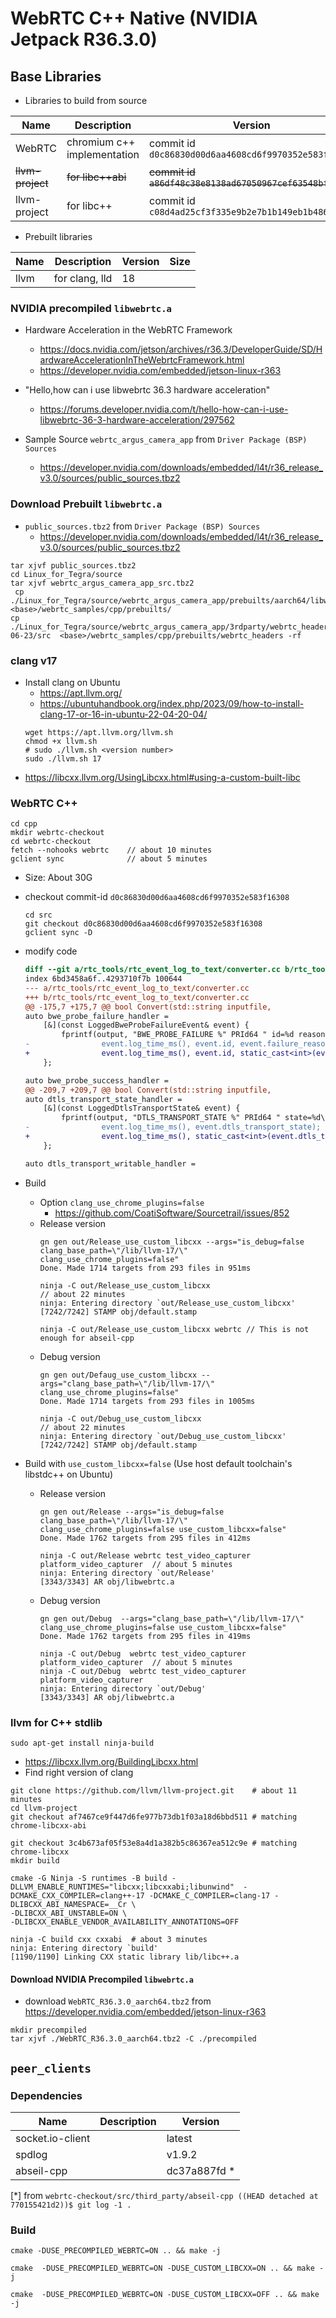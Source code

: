 
# WebRTC C++ Native (NVIDIA Jetpack R36.3.0)

## Base Libraries
* Libraries to build from source

| Name | Description | Version | Size |
| --- | --- | --- | --- |
| WebRTC | chromium c++ implementation | commit id `d0c86830d00d6aa4608cd6f9970352e583f16308` | 22 G |
| ~~llvm-project~~ | ~~for libc++abi~~ | ~~commit id `a86df48c38e8138ad67050967cef63548bffb230`~~ | 4.5 G |
| llvm-project | for libc++ | commit id `c08d4ad25cf3f335e9b2e7b1b149eb1b486868f1` | 4.5 G |

* Prebuilt libraries

| Name | Description | Version | Size |
| --- | --- | --- | --- |
| llvm | for clang, lld | 18 |  |


### NVIDIA precompiled `libwebrtc.a`
* Hardware Acceleration in the WebRTC Framework
  * https://docs.nvidia.com/jetson/archives/r36.3/DeveloperGuide/SD/HardwareAccelerationInTheWebrtcFramework.html
  * https://developer.nvidia.com/embedded/jetson-linux-r363
* "Hello,how can i use libwebrtc 36.3 hardware acceleration"
  * https://forums.developer.nvidia.com/t/hello-how-can-i-use-libwebrtc-36-3-hardware-acceleration/297562

* Sample Source `webrtc_argus_camera_app` from `Driver Package (BSP) Sources`
  * https://developer.nvidia.com/downloads/embedded/l4t/r36_release_v3.0/sources/public_sources.tbz2


### Download Prebuilt `libwebrtc.a`

* `public_sources.tbz2` from `Driver Package (BSP) Sources`
  * https://developer.nvidia.com/downloads/embedded/l4t/r36_release_v3.0/sources/public_sources.tbz2

```
tar xjvf public_sources.tbz2
cd Linux_for_Tegra/source
tar xjvf webrtc_argus_camera_app_src.tbz2
 cp ./Linux_for_Tegra/source/webrtc_argus_camera_app/prebuilts/aarch64/libwebrtc.a <base>/webrtc_samples/cpp/prebuilts/
cp ./Linux_for_Tegra/source/webrtc_argus_camera_app/3rdparty/webrtc_headers_2023-06-23/src  <base>/webrtc_samples/cpp/prebuilts/webrtc_headers -rf
```


### clang v17
* Install clang on Ubuntu
  * https://apt.llvm.org/
  * https://ubuntuhandbook.org/index.php/2023/09/how-to-install-clang-17-or-16-in-ubuntu-22-04-20-04/
  ```
  wget https://apt.llvm.org/llvm.sh
  chmod +x llvm.sh
  # sudo ./llvm.sh <version number>
  sudo ./llvm.sh 17

  ```
* https://libcxx.llvm.org/UsingLibcxx.html#using-a-custom-built-libc

### WebRTC C++
```
cd cpp
mkdir webrtc-checkout
cd webrtc-checkout
fetch --nohooks webrtc    // about 10 minutes
gclient sync              // about 5 minutes
```
* Size: About 30G
* checkout commit-id `d0c86830d00d6aa4608cd6f9970352e583f16308`
    ```
    cd src
    git checkout d0c86830d00d6aa4608cd6f9970352e583f16308
    gclient sync -D
    ```
* modify code
    ```diff
    diff --git a/rtc_tools/rtc_event_log_to_text/converter.cc b/rtc_tools/rtc_event_log_to_text/converter.cc
    index 6bd3458a6f..4293710f7b 100644
    --- a/rtc_tools/rtc_event_log_to_text/converter.cc
    +++ b/rtc_tools/rtc_event_log_to_text/converter.cc
    @@ -175,7 +175,7 @@ bool Convert(std::string inputfile,
    auto bwe_probe_failure_handler =
        [&](const LoggedBweProbeFailureEvent& event) {
            fprintf(output, "BWE_PROBE_FAILURE %" PRId64 " id=%d reason=%d\n",
    -                event.log_time_ms(), event.id, event.failure_reason);
    +                event.log_time_ms(), event.id, static_cast<int>(event.failure_reason));
        };

    auto bwe_probe_success_handler =
    @@ -209,7 +209,7 @@ bool Convert(std::string inputfile,
    auto dtls_transport_state_handler =
        [&](const LoggedDtlsTransportState& event) {
            fprintf(output, "DTLS_TRANSPORT_STATE %" PRId64 " state=%d\n",
    -                event.log_time_ms(), event.dtls_transport_state);
    +                event.log_time_ms(), static_cast<int>(event.dtls_transport_state));
        };

    auto dtls_transport_writable_handler =
    ```
* Build
  * Option `clang_use_chrome_plugins=false`
    * https://github.com/CoatiSoftware/Sourcetrail/issues/852
  * Release version
    ```
    gn gen out/Release_use_custom_libcxx --args="is_debug=false clang_base_path=\"/lib/llvm-17/\" clang_use_chrome_plugins=false"
    Done. Made 1714 targets from 293 files in 951ms

    ninja -C out/Release_use_custom_libcxx                            // about 22 minutes
    ninja: Entering directory `out/Release_use_custom_libcxx'
    [7242/7242] STAMP obj/default.stamp
    ```
    ```
    ninja -C out/Release_use_custom_libcxx webrtc // This is not enough for abseil-cpp
    ```
  * Debug version
    ```
    gn gen out/Defaug_use_custom_libcxx --args="clang_base_path=\"/lib/llvm-17/\" clang_use_chrome_plugins=false"
    Done. Made 1714 targets from 293 files in 1005ms

    ninja -C out/Debug_use_custom_libcxx                            // about 22 minutes
    ninja: Entering directory `out/Debug_use_custom_libcxx'
    [7242/7242] STAMP obj/default.stamp
    ```


* Build with `use_custom_libcxx=false` (Use host default toolchain's libstdc++ on Ubuntu)
  * Release version
    ```
    gn gen out/Release --args="is_debug=false clang_base_path=\"/lib/llvm-17/\" clang_use_chrome_plugins=false use_custom_libcxx=false"
    Done. Made 1762 targets from 295 files in 412ms

    ninja -C out/Release webrtc test_video_capturer platform_video_capturer  // about 5 minutes
    ninja: Entering directory `out/Release'
    [3343/3343] AR obj/libwebrtc.a

    ```
  * Debug version
    ```
    gn gen out/Debug  --args="clang_base_path=\"/lib/llvm-17/\" clang_use_chrome_plugins=false use_custom_libcxx=false"
    Done. Made 1762 targets from 295 files in 419ms

    ninja -C out/Debug  webrtc test_video_capturer platform_video_capturer  // about 5 minutes
    ninja -C out/Debug  webrtc test_video_capturer platform_video_capturer
    ninja: Entering directory `out/Debug'
    [3343/3343] AR obj/libwebrtc.a

    ```
### llvm for C++ stdlib
```
sudo apt-get install ninja-build
```
* https://libcxx.llvm.org/BuildingLibcxx.html
* Find right version of clang


```
git clone https://github.com/llvm/llvm-project.git    # about 11 minutes
cd llvm-project
git checkout af7467ce9f447d6fe977b73db1f03a18d6bbd511 # matching chrome-libcxx-abi

git checkout 3c4b673af05f53e8a4d1a382b5c86367ea512c9e # matching chrome-libcxx
mkdir build
```
```
cmake -G Ninja -S runtimes -B build -DLLVM_ENABLE_RUNTIMES="libcxx;libcxxabi;libunwind"  -DCMAKE_CXX_COMPILER=clang++-17 -DCMAKE_C_COMPILER=clang-17 -DLIBCXX_ABI_NAMESPACE=__Cr \
-DLIBCXX_ABI_UNSTABLE=ON \
-DLIBCXX_ENABLE_VENDOR_AVAILABILITY_ANNOTATIONS=OFF
```
```
ninja -C build cxx cxxabi  # about 3 minutes
ninja: Entering directory `build'
[1190/1190] Linking CXX static library lib/libc++.a
```

#### Download NVIDIA Precompiled `libwebrtc.a`
* download `WebRTC_R36.3.0_aarch64.tbz2` from https://developer.nvidia.com/embedded/jetson-linux-r363
```
mkdir precompiled
tar xjvf ./WebRTC_R36.3.0_aarch64.tbz2 -C ./precompiled
```
## `peer_clients`
### Dependencies

| Name | Description | Version |
| --- | --- | --- |
| socket.io-client | | latest |
| spdlog | | v1.9.2|
| abseil-cpp | | dc37a887fd *|
[*] from `webrtc-checkout/src/third_party/abseil-cpp ((HEAD detached at 770155421d2))$ git log -1 .`

### Build
```
cmake -DUSE_PRECOMPILED_WEBRTC=ON .. && make -j

cmake  -DUSE_PRECOMPILED_WEBRTC=ON -DUSE_CUSTOM_LIBCXX=ON .. && make -j

cmake  -DUSE_PRECOMPILED_WEBRTC=ON -DUSE_CUSTOM_LIBCXX=OFF .. && make -j
```
